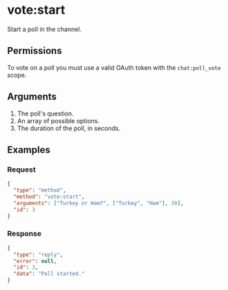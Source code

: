 # vote:start

Start a poll in the channel.

## Permissions

To vote on a poll you must use a valid OAuth token with the `chat:poll_vote` scope.

## Arguments

1. The poll&#39;s question.
1. An array of possible options.
1. The duration of the poll, in seconds.

## Examples

### Request

```json
{
  "type": "method",
  "method": "vote:start",
  "arguments": ["Turkey or Ham?", ["Turkey", "Ham"], 30],
  "id": 3
}
```

### Response

```json
{
  "type": "reply",
  "error": null,
  "id": 3,
  "data": "Poll started."
}
```

